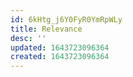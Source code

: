 ```yaml
---
id: 6kHtg_j6Y0FyR0YmRpWLy
title: Relevance
desc: ''
updated: 1643723096364
created: 1643723096364
---
```


